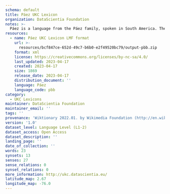 ```yaml
---
schema: default
title: Páez UKC Lexicon
organization: DataScientia Foundation
notes: >-
  Páez is a language from the Páez family, spoken in South America. The UKC Lexicon of Páez is represented as a lexico-semantic network. It consists of words, word senses, synsets, as well as sense-level and synset-level relationships.
resources:
  - name: Páez UKC Lexicon LMF format
    url: >-
      resources/bcf847ce-652d-49c7-b6b0-e2f49520bc79/output-pbb.zip
    format: xml
    license: https://creativecommons.org/licenses/by-nc-sa/4.0/
    last_updated: 2023-04-17
    created: 2023-04-17
    size: 1869
    release_date: 2023-04-17
    distribution_document: ''
    language: Páez
    language_code: pbb
category:
  - UKC Lexicons
maintainer: DataScientia Foundation
maintainer_email: ''
tags: ''
provenance: 'Wiktionary 2022.01. by Wikimedia Foundation (http://en.wiktionary.org); Native Languages of the Americas 2021.11. by Laura Redish and Orrin Lewis (http://www.native-languages.org); Princeton WordNet 2.1 by Princeton University (https://wordnet.princeton.edu)'
version: '1.0'
dataset_level: Language Level (L1-2)
dataset_access: Open Access
dataset_description: ''
landing_page: ''
date_of_collection: ''
words: 23
synsets: 13
senses: 27
sense_relations: 0
synset_relations: 0
more_information: http://ukc.datascientia.eu/
latitude_map: 2.67
longitude_map: -76.0
---
```

